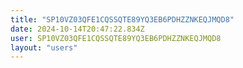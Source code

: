 ```yaml
---
title: "SP10VZ03QFE1CQSSQTE89YQ3EB6PDHZZNKEQJMQD8"
date: 2024-10-14T20:47:22.834Z
user: SP10VZ03QFE1CQSSQTE89YQ3EB6PDHZZNKEQJMQD8
layout: "users"
---
```

    